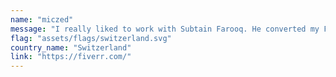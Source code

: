 ```yaml
---
name: "miczed"
message: "I really liked to work with Subtain Farooq. He converted my Figma design to a functioning HTML, CSS (Tailwind) and AlpineJS website. He even added some animations that I forgot to mention in the briefing in a revision. I'm happy with the work and will consider him again for future projects."
flag: "assets/flags/switzerland.svg"
country_name: "Switzerland"
link: "https://fiverr.com/"
---
```

